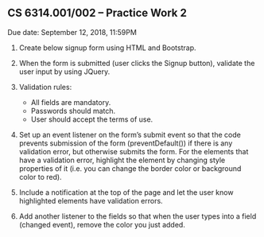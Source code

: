 
## CS 6314.001/002 – Practice Work 2

Due date: September 12, 2018, 11:59PM 

1. Create below signup form using HTML and Bootstrap. 

2. When the form is submitted (user clicks the Signup button), validate the user input by using JQuery.  

3. Validation rules: 
   * All fields are mandatory. 
   * Passwords should match.
   * User should accept the terms of use. 

4. Set up an event listener on the form’s submit event so that the code prevents submission of the form (preventDefault()) if there is any validation error, but otherwise submits the form. For the elements that have a validation error, highlight the element by changing style properties of it (i.e. you can change the border color or background color to red).

5. Include a notification at the top of the page and let the user know highlighted elements have validation errors.

6. Add another listener to the fields so that when the user types into a field (changed event), remove the color you just added.
 


